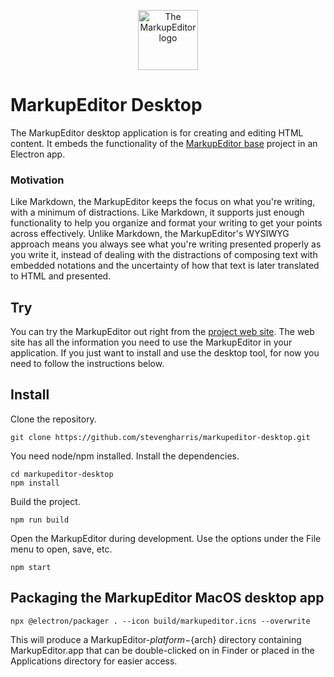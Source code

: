 <p align="center">
    <img alt="The MarkupEditor logo" src="https://github.com/user-attachments/assets/c67b6aa0-2576-4a0b-81d0-229ee501b59d" width="96px" height="96px" >
</p>

# MarkupEditor Desktop

The MarkupEditor desktop application is for creating and editing HTML content. It embeds the functionality of the [MarkupEditor base]() project 
in an Electron app.

### Motivation

Like Markdown, the MarkupEditor keeps the focus on what you're writing, with a minimum of distractions. Like Markdown, it supports just enough 
functionality to help you organize and format your writing to get your points across effectively. Unlike Markdown, the MarkupEditor's WYSIWYG 
approach means you always see what you're writing presented properly as you write it, instead of dealing with the distractions of composing 
text with embedded notations and the uncertainty of how that text is later translated to HTML and presented.

## Try

You can try the MarkupEditor out right from the [project web site](https://stevengharris.github.io/markupeditor-base/). 
The web site has all the information you need to use the MarkupEditor in your application. If you just want to install and use
the desktop tool, for now you need to follow the instructions below.

## Install

Clone the repository.

```
git clone https://github.com/stevengharris/markupeditor-desktop.git
```

You need node/npm installed. Install the dependencies.

```
cd markupeditor-desktop
npm install
```

Build the project.

```
npm run build
```

Open the MarkupEditor during development. Use the options under the File menu to open, save, etc.

```
npm start
```

## Packaging the MarkupEditor MacOS desktop app

```
npx @electron/packager . --icon build/markupeditor.icns --overwrite
```

This will produce a MarkupEditor-${platform}-${arch} directory containing MarkupEditor.app that 
can be double-clicked on in Finder or placed in the Applications directory for easier access.